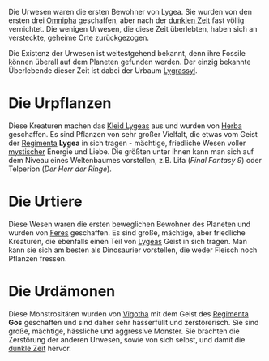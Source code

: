 Die Urwesen waren die ersten Bewohner von Lygea. Sie wurden von den ersten drei [Omnipha](Die%20Omnipha) geschaffen, aber nach der [dunklen Zeit](Die%20Dunkle%20Zeit) fast völlig vernichtet. Die wenigen Urwesen, die diese Zeit überlebten, haben sich an versteckte, geheime Orte zurückgezogen.

Die Existenz der Urwesen ist weitestgehend bekannt, denn ihre Fossile können überall auf dem Planeten gefunden werden. Der einzig bekannte Überlebende dieser Zeit ist dabei der Urbaum [Lygrassyl](Lygrassyl.md).

# Die Urpflanzen
Diese Kreaturen machen das [Kleid Lygeas](Lygeas%20Kleid) aus und wurden von [Herba](Die%20Omnipha#Herba) geschaffen. Es sind Pflanzen von sehr großer Vielfalt, die etwas vom Geist der [Regimenta](Die%20Regimenta) **Lygea** in sich tragen - mächtige, friedliche Wesen voller [mystischer](Die%20Mystik) Energie und Liebe.
Die größten unter ihnen kann man sich auf dem Niveau eines Weltenbaumes vorstellen, z.B. Lifa (*Final Fantasy 9*) oder Telperion (*Der Herr der Ringe*).
# Die Urtiere
Diese Wesen waren die ersten beweglichen Bewohner des Planeten und wurden von [Feres](Die%20Omnipha#Feres) geschaffen. Es sind große, mächtige, aber friedliche Kreaturen, die ebenfalls einen Teil von [Lygeas](Die%20Regimenta) Geist in sich tragen. Man kann sie sich am besten als Dinosaurier vorstellen,
die weder Fleisch noch Pflanzen fressen.
# Die Urdämonen
Diese Monstrositäten wurden von [Vigotha](Die%20Omnipha#Vigotha) mit dem Geist des [Regimenta](Die%20Regimenta) **Gos** geschaffen und sind daher sehr hasserfüllt und zerstörerisch. Sie sind große, mächtige, hässliche und aggressive Monster. Sie brachten die Zerstörung der anderen Urwesen, sowie von sich
selbst, und damit die [dunkle Zeit](Die%20Dunkle%20Zeit) hervor.